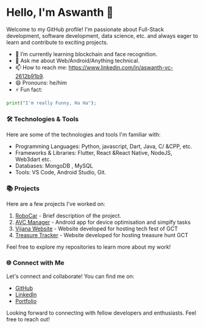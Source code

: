# Hello, I'm Aswanth 👋

Welcome to my GitHub profile! I'm passionate about Full-Stack development, software development, data science, etc. and always eager to learn and contribute to exciting projects. 

- 🌱 I’m currently learning blockchain and face recognition.
- 💬 Ask me about Web/Android/Anything technical.
- 📫 How to reach me: https://www.linkedin.com/in/aswanth-vc-2612b91b9.
- 😄 Pronouns: he/him
- ⚡ Fun fact: 
```python
print("I'm really Funny, Ha Ha");
```

### 🛠️ Technologies & Tools

Here are some of the technologies and tools I'm familiar with:

- Programming Languages: Python, javascript, Dart, Java, C/
&CPP, etc.
- Frameworks & Libraries: Flutter, React &React Native, NodeJS, Web3dart etc.
- Databases: MongoDB , MySQL 
- Tools: VS Code, Android Studio, Git.

### 📚 Projects

Here are a few projects I've worked on:

1. [RoboCar](link-to-project-repo) - Brief description of the project.
2. [AVC Manager](https://github.com/aswanthabam/Manager) - Android app for device optimisation and simplfy tasks 
3. [Vijana Website](https://vijnana.web.app) - Website developed for hosting tech fest of GCT
4. [Treasure Tracker](https://github.com/aswanthabam/GCT-TreasureHunt/blob/master/Procfile) - Website developed for hosting treasure hunt GCT

Feel free to explore my repositories to learn more about my work!

### 🌐 Connect with Me

Let's connect and collaborate! You can find me on:

- [GitHub](https://github.com/aswanthabam)
- [LinkedIn](https://www.linkedin.com/in/aswanth-vc-2612b91b9)
- [Portfolio](https://aswanthvc.web.app)

Looking forward to connecting with fellow developers and enthusiasts. Feel free to reach out!
